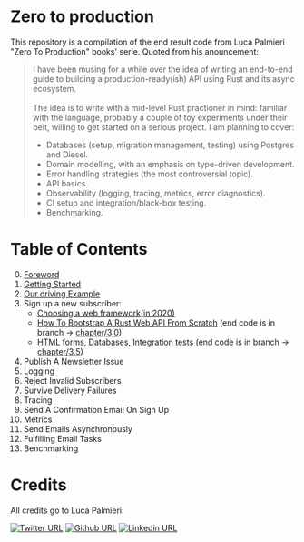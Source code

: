 # Zero to production

This repository is a compilation of the end result code from Luca Palmieri "Zero To Production" books' serie. 
Quoted from his anouncement:

> I have been musing for a while over the idea of writing an end-to-end guide to building a production-ready(ish) API using Rust and its async ecosystem.\
\
> The idea is to write with a mid-level Rust practioner in mind: familiar with the language, probably a couple of toy experiments under their belt, willing to get started on a serious project. I am planning to cover:
> * Databases (setup, migration management, testing) using Postgres and Diesel.
> * Domain modelling, with an emphasis on type-driven development.
> * Error handling strategies (the most controversial topic).
> * API basics.
> * Observability (logging, tracing, metrics, error diagnostics).
> * CI setup and integration/black-box testing.
> * Benchmarking.

# Table of Contents

0. [Foreword](https://www.lpalmieri.com/posts/2020-05-24-zero-to-production-0-foreword/)
1. [Getting Started](https://www.lpalmieri.com/posts/2020-06-06-zero-to-production-1-setup-toolchain-ides-ci/)
2. [Our driving Example](https://www.lpalmieri.com/posts/2020-06-21-zero-to-production-2-learn-by-building-an-email-newsletter/)
3. Sign up a new subscriber:
    - [Choosing a web framework(in 2020)](https://lpalmieri.com/posts/2020-07-04-choosing-a-rust-web-framework-2020-edition/)
    - [How To Bootstrap A Rust Web API From Scratch](https://lpalmieri.com/posts/2020-08-09-zero-to-production-3-how-to-bootstrap-a-new-rust-web-api-from-scratch/) (end code is in branch -> [chapter/3.0](https://github.com/Bechma/zero2prod/tree/chapter/3.0))
    - [HTML forms, Databases, Integration tests](https://lpalmieri.com/posts/2020-08-31-zero-to-production-3-5-html-forms-databases-integration-tests/) (end code is in branch -> [chapter/3.5](https://github.com/Bechma/zero2prod/tree/chapter/3.5))
4. Publish A Newsletter Issue
5. Logging
6. Reject Invalid Subscribers
7. Survive Delivery Failures
8. Tracing
9. Send A Confirmation Email On Sign Up
10. Metrics
11. Send Emails Asynchronously
12. Fulfilling Email Tasks
13. Benchmarking

# Credits
All credits go to Luca Palmieri:

[![Twitter URL](https://img.shields.io/twitter/url?label=%40algo_luca&style=social&url=https%3A%2F%2Ftwitter.com%2Falgo_luca)](https://twitter.com/algo_luca)
[![Github URL](https://img.shields.io/twitter/url?label=%40LukeMathWalker&logo=github&style=social&url=https%3A%2F%2Fgithub.com%2FLukeMathWalker)](https://github.com/LukeMathWalker)
[![Linkedin URL](https://img.shields.io/twitter/url?label=%40LukeMathWalker&logo=linkedin&style=social&url=https%3A%2F%2Fwww.linkedin.com%2Fin%2Fluca-palmieri%2F)](https://www.linkedin.com/in/luca-palmieri/)
